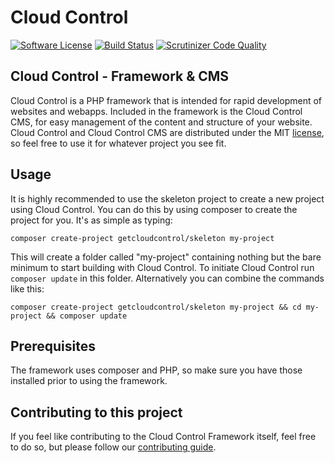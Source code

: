 # Cloud Control
[![Software License](https://img.shields.io/badge/license-MIT-brightgreen.svg?style=flat)](LICENSE)
[![Build Status](https://scrutinizer-ci.com/g/jenskooij/cloudcontrol/badges/build.png?b=master)](https://scrutinizer-ci.com/g/jenskooij/cloudcontrol/build-status/master)
[![Scrutinizer Code Quality](https://scrutinizer-ci.com/g/jenskooij/cloudcontrol/badges/quality-score.png?b=master)](https://scrutinizer-ci.com/g/jenskooij/cloudcontrol/?branch=master)
## Cloud Control - Framework & CMS

Cloud Control is a PHP framework that is intended for rapid development of
websites and webapps. Included in the framework is the Cloud Control CMS, for
easy management of the content and structure of your website. Cloud Control and
Cloud Control CMS are distributed under the MIT [license](LICENSE), so feel free to
use it for whatever project you see fit.

## Usage
It is highly recommended to use the skeleton project to create a new project using Cloud Control.
You can do this by using composer to create the project for you. It's as simple as typing:
```
composer create-project getcloudcontrol/skeleton my-project
```

This will create a folder called "my-project" containing nothing but the bare minimum to start building with Cloud Control. To initiate Cloud Control run `composer update` in this folder. Alternatively you can combine the commands like this:
```
composer create-project getcloudcontrol/skeleton my-project && cd my-project && composer update
```

## Prerequisites
The framework uses composer and PHP, so make sure you have those installed prior to
using the framework.

## Contributing to this project
If you feel like contributing to the Cloud Control Framework itself, feel free
to do so, but please follow our [contributing guide](CONTRIBUTING.md).
